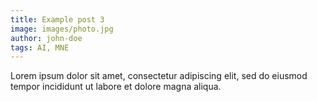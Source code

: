```yaml
---
title: Example post 3
image: images/photo.jpg
author: john-doe
tags: AI, MNE
---
```


Lorem ipsum dolor sit amet, consectetur adipiscing elit, sed do eiusmod tempor incididunt ut labore et dolore magna aliqua.
